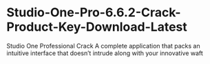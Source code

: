 # Studio-One-Pro-6.6.2-Crack-Product-Key-Download-Latest
Studio One Professional Crack A complete application that packs an intuitive interface that doesn’t intrude along with your innovative waft
